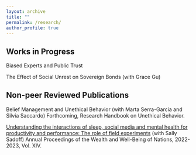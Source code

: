 ```yaml
---
layout: archive
title: ""
permalink: /research/
author_profile: true
---
```


Works in Progress
---------------	
Biased Experts and Public Trust

The Effect of Social Unrest on Sovereign Bonds (with Grace Gu)

Non-peer Reviewed Publications
---------------	
Belief Management and Unethical Behavior (with Marta Serra-Garcia and Silvia Saccardo)
Forthcoming, Research Handbook on Unethical Behavior.

[Understanding the interactions of sleep, social media and mental health for productivity and performance: The role of field experiments](/files/upton_forum.pdf) (with Sally Sadoff)
Annual Proceedings of the Wealth and Well-Being of Nations, 2022-2023, Vol. XIV.